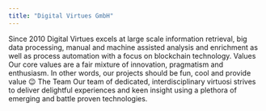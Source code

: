 ```yaml
---
title: "Digital Virtues GmbH"
---
```


Since 2010
Digital Virtues excels at large scale information retrieval, big data processing, manual and machine assisted analysis and enrichment as well as process automation with a focus on blockchain technology.
Values
Our core values are a fair mixture of innovation, pragmatism and enthusiasm. In other words, our projects should be fun, cool and provide value 😉
The Team
Our team of dedicated, interdisciplinary virtuosi strives to deliver delightful experiences and keen insight using a plethora of emerging and battle proven technologies.
